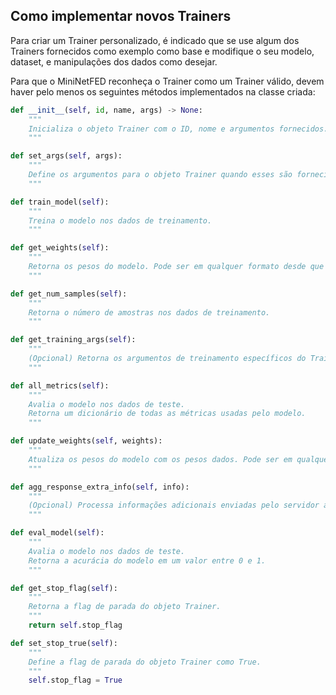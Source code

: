 ## Como implementar novos Trainers

Para criar um Trainer personalizado, é indicado que se use algum dos Trainers fornecidos como exemplo como base e modifique o seu modelo, dataset, e manipulações dos dados como desejar.

Para que o MiniNetFED reconheça o Trainer como um Trainer válido, devem haver pelo menos os seguintes métodos implementados na classe criada:

```python
def __init__(self, id, name, args) -> None:
    """
    Inicializa o objeto Trainer com o ID, nome e argumentos fornecidos.
    """

def set_args(self, args):
    """
    Define os argumentos para o objeto Trainer quando esses são fornecidos no arquivo de configuração config.yaml.
    """

def train_model(self):
    """
    Treina o modelo nos dados de treinamento.
    """

def get_weights(self):
    """
    Retorna os pesos do modelo. Pode ser em qualquer formato desde que esteja de acordo com a função de agregação escolhida e com a implementação da função update_weights.
    """

def get_num_samples(self):
    """
    Retorna o número de amostras nos dados de treinamento.
    """

def get_training_args(self):
    """
    (Opcional) Retorna os argumentos de treinamento específicos do Trainer.
    """

def all_metrics(self):
    """
    Avalia o modelo nos dados de teste.
    Retorna um dicionário de todas as métricas usadas pelo modelo.
    """

def update_weights(self, weights):
    """
    Atualiza os pesos do modelo com os pesos dados. Pode ser em qualquer formato desde que esteja de acordo com a função de agregação escolhida e com a implementação da função get_weights.
    """

def agg_response_extra_info(self, info):
    """
    (Opcional) Processa informações adicionais enviadas pelo servidor após a agregação.
    """

def eval_model(self):
    """
    Avalia o modelo nos dados de teste.
    Retorna a acurácia do modelo em um valor entre 0 e 1.
    """

def get_stop_flag(self):
    """
    Retorna a flag de parada do objeto Trainer.
    """
    return self.stop_flag

def set_stop_true(self):
    """
    Define a flag de parada do objeto Trainer como True.
    """
    self.stop_flag = True
```
